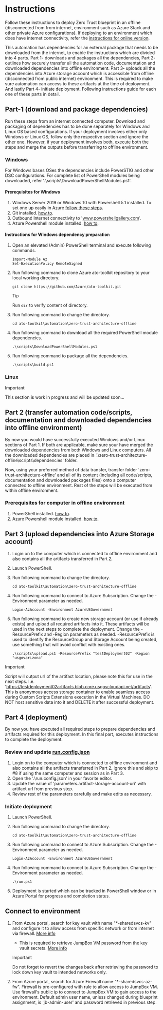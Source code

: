 # Instructions

Follow these instructions to deploy Zero Trust blueprint in an offline (disconnected from from internet, environment such as Azure Stack and other private Azure configurations). If deploying to an environment which does have internet connectivity, refer the [instructions for online version](../zero-trust-architecture/README.md).

This automation has dependencies for an external package that needs to be downloaded from the internet, to enable the instructions which are divided into 4 parts. Part 1- downloads and packages all the dependencies, Part 2- outlines how securely transfer all the automation code, documentation and downloaded dependencies into offline environment. Part 3- uploads all the dependencies into Azure storage account which is accessible from offline (disconnected from public internet) environment. This is required to make sure automation can access to these artifacts at the time of deployment. And lastly Part 4- initiate deployment. Following instructions guide for each one of these parts in detail.

## Part-1 (download and package dependencies)

Run these steps from an internet connected computer. Download and packaging of dependencies has to be done separately for Windows and Linux OS based configurations. If your deployment involves either only Windows or Linux OS, follow only the respective section and ignore the other one. However, if your deployment involves both, execute both the steps and merge the outputs before transferring to offline environment.

### Windows

For Windows bases OSes the dependencies include PowerSTIG and other DSC configurations. For complete list of PowerShell modules being downloaded, refer '.\scripts\DownloadPowerShellModules.ps1'.

#### Prerequisites for Windows

1. Windows Server 2019 or Windows 10 with Powershell 5.1 installed. To set one up easily in Azure [follow these steps](https://docs.microsoft.com/en-us/azure/virtual-machines/windows/quick-create-portal).
2. Git installed. [how to](https://git-scm.com/book/en/v2/Getting-Started-Installing-Git).
3. Outbound Internet connectivity to 'www.powershellgallery.com'.
4. Azure Powershell module installed. [how to](https://docs.microsoft.com/en-us/powershell/azure/install-az-ps?view=azps-4.4.0).

#### Instructions for Windows dependency preparation

1. Open an elevated (Admin) PowerShell terminal and execute following commands.

    ```azurepowershell
    Import-Module Az
    Set-ExecutionPolicy RemoteSigned
    ```

2. Run following command to clone Azure ato-toolkit repository to your local working directory.

    `git clone https://github.com/Azure/ato-toolkit.git`

    > [!TIP]
    > Run `dir` to verify content of directory.

3. Run following command to change the directory.

    `cd ato-toolkit\automation\zero-trust-architecture-offline`

4. Run following command to download all the required PowerShell module dependencies.

    `.\scripts\DownloadPowerShellModules.ps1`

5. Run following command to package all the dependencies.

    `.\scripts\build.ps1`

### Linux

> [!IMPORTANT]
> This section is work in progress and will be updated soon...

## Part 2 (transfer automation code/scripts, documentation and downloaded dependencies into offline environment)

By now you would have successfully executed Windows and/or Linux sections of Part 1. If both are applicable, make sure your have merged the downloaded dependencies from both Windows and Linux computers. All the downloaded dependencies are placed in '.\zero-trust-architecture-offline\scripts\dependencies' folder.

Now, using your preferred method of data transfer, transfer folder 'zero-trust-architecture-offline' and all of its content (including all code/scripts, documentation and downloaded packages files) onto a computer connected to offline environment. Rest of the steps will be executed from within offline environment.

### Prerequisites for computer in offline environment

1. PowerShell installed. [how to](https://docs.microsoft.com/en-us/powershell/scripting/install/installing-powershell?view=powershell-7).
2. Azure Powershell module installed. [how to](https://docs.microsoft.com/en-us/powershell/azure/install-az-ps?view=azps-4.4.0).

## Part 3 (upload dependencies into Azure Storage account)

1. Login on to the computer which is connected to offline environment and also contains all the artifacts transferred in Part 2.
2. Launch PowerShell.
3. Run following command to change the directory.

    `cd ato-toolkit\automation\zero-trust-architecture-offline`

4. Run following command to connect to Azure Subscription. Change the -Environment parameter as needed.

    `Login-AzAccount -Environment AzureUSGovernment`

5. Run following command to create new storage account (or use if already exists) and upload all required artifacts into it. These artifacts will be used in the next steps to complete the deployment. Change the -ResourcePrefix and -Region parameters as needed. -ResourcePrefix is used to identify the ResourceGroup and Storage Account being created, use something that will avoid conflict with existing ones.

    `.\scripts\upload.ps1 -ResourcePrefix "testDeployment02" -Region "usgovarizona"`

> [!IMPORTANT]
> Script will output url of the artifact location, please note this for use in the next steps. I.e. 'https://testdeployment02artifacts.blob.core.usgovcloudapi.net/artifacts'. This is anonymous access storage container to enable seamless access during Custom Scripts Extensions execution in the Virtual Machines. DO NOT host sensitive data into it and DELETE it after successful deployment.

## Part 4 (deployment)

By now you have executed all required steps to prepare dependencies and artifacts required for this deployment. In this final part, executes instructions to complete the deployment.

### Review and update [run.config.json](run.config.json)

1. Login on to the computer which is connected to offline environment and also contains all the artifacts transferred in Part 2. Ignore this and skip to #8 if using the same computer and session as in Part 3.
2. Open the '.\run.config.json' in your favorite editor.
3. Update the value of 'parameters.artifact-storage-account-uri' with artifact url from previous step.
4. Review rest of the parameters carefully and make edits as necessary.

### Initiate deployment

1. Launch PowerShell.
2. Run following command to change the directory.

    `cd ato-toolkit\automation\zero-trust-architecture-offline`

3. Run following command to connect to Azure Subscription. Change the -Environment parameter as needed.

    `Login-AzAccount -Environment AzureUSGovernment`

4. Run following command to connect to Azure Subscription. Change the -Environment parameter as needed.

    `.\run.ps1`

5. Deployment is started which can be tracked in PowerShell window or in Azure Portal for progress and completion status.

## Connect to environment

1. From Azure portal, search for key vault with name "\*-sharedsvcs-kv" and configure it to allow access from specific network or from internet via firewall. [More info](https://docs.microsoft.com/en-us/azure/key-vault/general/network-security)
    * This is required to retrieve JumpBox VM password from the key vault secrets. [More info](https://docs.microsoft.com/en-us/azure/key-vault/secrets/about-secrets)

    > [!IMPORTANT]
    > Do not forget to revert the changes back after retrieving the password to lock down key vault to intended networks only.

2. From Azure portal, search for Azure Firewall name "\*-sharedsvcs-az-fw". Firewall is pre-configured with rule to allow access to JumpBox VM. Use firewall's public ip to connect to JumpBox VM to gain access to the environment. Default admin user name, unless changed during blueprint assignment, is 'jb-admin-user' and password retrieved in previous step.
